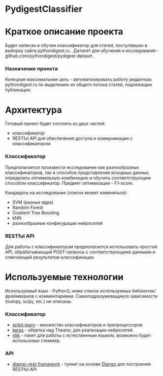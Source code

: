 

# PydigestClassifier

# Краткое описание проекта
Будет написан и обучен классификатор для статей, поступавших в выборку сайта pythondigest.ru . Датасет для обучения и исследования -  github.com/pythondigest/pydigest-dataset .

### Назначение проекта
Конецная максимальная цель - автоматизировать работу редактора pythondigest.ru по выделению из общего потока статей, подлежащих публикации.   

# Архитектура

Готовый проект будет состоять из двух частей:
  - классификатор
  - RESTful API для обеспечения доступа и коммуникации с классификатором

### Классификатор

Предполагается произвести исследование как разнообразных классификаторов, так и способов представления исходных данных, определить оптимальную комбинацию и обучить соответствующим способом классификатор.  Предмет оптимизации - F1-score.

Кандидаты на исследование (список может изменяться):
  - SVM (разные ядра)
  - Random Forest
  - Gradient Tree Boosting
  - kNN
  - разнообразные конфигурации нейросетей

### RESTful API
Для работы с классификатором предполагается использовать простой API, обрабатывающий POST-запросы с соответствующими данными и отвечающий результатом классификации.

# Используемые технологии
Используемый язык - Python3, ниже список используемых библиотек/фреймворков с комментариями. Самоподразумеващиеся зависимости (numpy, scipy, etc.) не описаны.

### Классификатор 
* [scikit-learn] - множество классификаторов и препроцессоров
* [keras] - обертка над Theano, для реализации нейросетей
* [nltk] - пакет для работы с естественным языком, возможно будет использован стеммер.

### API 
* [django-rest-framework] - тулкит на основе [Django] для построения RESTful API

[scikit-learn]: <http://scikit-learn.org/stable/>
[keras]: <keras.io>
[nltk]: <http://www.nltk.org/>
[Django]: <https://www.djangoproject.com/>
[django-rest-framework]: <http://www.django-rest-framework.org/>
